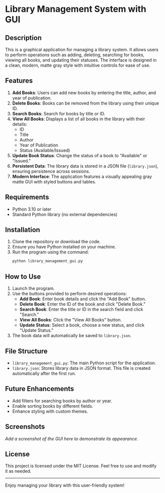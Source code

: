 # Library Management System with GUI

## Description
This is a graphical application for managing a library system. It allows users to perform operations such as adding, deleting, searching for books, viewing all books, and updating their statuses. The interface is designed in a clean, modern, matte gray style with intuitive controls for ease of use.

## Features
1. **Add Books**: Users can add new books by entering the title, author, and year of publication.
2. **Delete Books**: Books can be removed from the library using their unique ID.
3. **Search Books**: Search for books by title or ID.
4. **View All Books**: Displays a list of all books in the library with their details:
   - ID
   - Title
   - Author
   - Year of Publication
   - Status (Available/Issued)
5. **Update Book Status**: Change the status of a book to "Available" or "Issued."
6. **Persistent Data**: The library data is stored in a JSON file (`library.json`), ensuring persistence across sessions.
7. **Modern Interface**: The application features a visually appealing gray matte GUI with styled buttons and tables.

## Requirements
- Python 3.10 or later
- Standard Python library (no external dependencies)

## Installation
1. Clone the repository or download the code.
2. Ensure you have Python installed on your machine.
3. Run the program using the command:
   ```bash
   python library_management_gui.py
   ```

## How to Use
1. Launch the program.
2. Use the buttons provided to perform desired operations:
   - **Add Book**: Enter book details and click the "Add Book" button.
   - **Delete Book**: Enter the ID of the book and click "Delete Book."
   - **Search Book**: Enter the title or ID in the search field and click "Search."
   - **View All Books**: Click the "View All Books" button.
   - **Update Status**: Select a book, choose a new status, and click "Update Status."
3. The book data will automatically be saved to `library.json`.

## File Structure
- `library_management_gui.py`: The main Python script for the application.
- `library.json`: Stores library data in JSON format. This file is created automatically after the first run.

## Future Enhancements
- Add filters for searching books by author or year.
- Enable sorting books by different fields.
- Enhance styling with custom themes.

## Screenshots
*Add a screenshot of the GUI here to demonstrate its appearance.*

## License
This project is licensed under the MIT License. Feel free to use and modify it as needed.

---
Enjoy managing your library with this user-friendly system!
